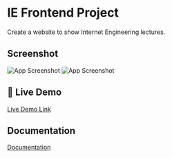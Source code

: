 # IE Frontend Project

Create a website to show Internet Engineering lectures.

## Screenshot

![App 
Screenshot](images/screenshot1.png)
![App 
Screenshot](images/screenshot1.png)

## 🔗 Live Demo
[Live Demo Link](https://m-shahrestani.github.io/IE_Frontend_Project/)

## Documentation

[Documentation](IE_Frontend_Fall_2022.pdf)